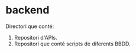 # backend

Directori que conté:
  
  1. Repositori  d'APIs.
  2. Repositori que conté scripts de diferents BBDD.
